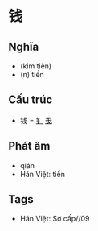 # 钱

## Nghĩa

* (kim tiên)
* (n) tiền

## Cấu trúc
* 钱 = [钅](钅.md) [戋](戋.md)

## Phát âm

* qián
* Hán Việt:  tiền

## Tags
* Hán Việt: Sơ cấp//09

<script>window.HANZI_FIELD='钱';</script>
